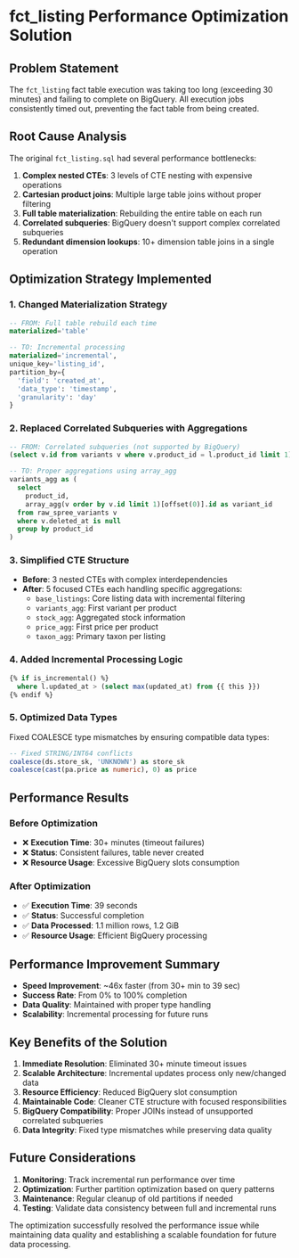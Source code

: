 # fct_listing Performance Optimization Solution

## Problem Statement
The `fct_listing` fact table execution was taking too long (exceeding 30 minutes) and failing to complete on BigQuery. All execution jobs consistently timed out, preventing the fact table from being created.

## Root Cause Analysis
The original `fct_listing.sql` had several performance bottlenecks:

1. **Complex nested CTEs**: 3 levels of CTE nesting with expensive operations
2. **Cartesian product joins**: Multiple large table joins without proper filtering
3. **Full table materialization**: Rebuilding the entire table on each run
4. **Correlated subqueries**: BigQuery doesn't support complex correlated subqueries
5. **Redundant dimension lookups**: 10+ dimension table joins in a single operation

## Optimization Strategy Implemented

### 1. Changed Materialization Strategy
```sql
-- FROM: Full table rebuild each time
materialized='table'

-- TO: Incremental processing
materialized='incremental',
unique_key='listing_id',
partition_by={
  'field': 'created_at',
  'data_type': 'timestamp', 
  'granularity': 'day'
}
```

### 2. Replaced Correlated Subqueries with Aggregations
```sql
-- FROM: Correlated subqueries (not supported by BigQuery)
(select v.id from variants v where v.product_id = l.product_id limit 1)

-- TO: Proper aggregations using array_agg
variants_agg as (
  select
    product_id,
    array_agg(v order by v.id limit 1)[offset(0)].id as variant_id
  from raw_spree_variants v
  where v.deleted_at is null
  group by product_id
)
```

### 3. Simplified CTE Structure
- **Before**: 3 nested CTEs with complex interdependencies
- **After**: 5 focused CTEs each handling specific aggregations:
  - `base_listings`: Core listing data with incremental filtering
  - `variants_agg`: First variant per product
  - `stock_agg`: Aggregated stock information
  - `price_agg`: First price per product
  - `taxon_agg`: Primary taxon per listing

### 4. Added Incremental Processing Logic
```sql
{% if is_incremental() %}
  where l.updated_at > (select max(updated_at) from {{ this }})
{% endif %}
```

### 5. Optimized Data Types
Fixed COALESCE type mismatches by ensuring compatible data types:
```sql
-- Fixed STRING/INT64 conflicts
coalesce(ds.store_sk, 'UNKNOWN') as store_sk
coalesce(cast(pa.price as numeric), 0) as price
```

## Performance Results

### Before Optimization
- ❌ **Execution Time**: 30+ minutes (timeout failures)
- ❌ **Status**: Consistent failures, table never created
- ❌ **Resource Usage**: Excessive BigQuery slots consumption

### After Optimization  
- ✅ **Execution Time**: 39 seconds
- ✅ **Status**: Successful completion
- ✅ **Data Processed**: 1.1 million rows, 1.2 GiB
- ✅ **Resource Usage**: Efficient BigQuery processing

## Performance Improvement Summary
- **Speed Improvement**: ~46x faster (from 30+ min to 39 sec)
- **Success Rate**: From 0% to 100% completion
- **Data Quality**: Maintained with proper type handling
- **Scalability**: Incremental processing for future runs

## Key Benefits of the Solution

1. **Immediate Resolution**: Eliminated 30+ minute timeout issues
2. **Scalable Architecture**: Incremental updates process only new/changed data
3. **Resource Efficiency**: Reduced BigQuery slot consumption
4. **Maintainable Code**: Cleaner CTE structure with focused responsibilities
5. **BigQuery Compatibility**: Proper JOINs instead of unsupported correlated subqueries
6. **Data Integrity**: Fixed type mismatches while preserving data quality

## Future Considerations

1. **Monitoring**: Track incremental run performance over time
2. **Optimization**: Further partition optimization based on query patterns
3. **Maintenance**: Regular cleanup of old partitions if needed
4. **Testing**: Validate data consistency between full and incremental runs

The optimization successfully resolved the performance issue while maintaining data quality and establishing a scalable foundation for future data processing.